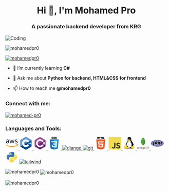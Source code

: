 <h1 align="center">Hi 👋, I'm Mohamed Pro </h1>
<h3 align="center">A passionate backend developer from KRG</h3>

<img align="center" alt="Coding" width="800" src="[[https://camo.githubusercontent.com/65aab14f7e058fa3579cf7a151d18cb6c8fe7ad2101263a17f8474361867cd9d/68747470733a2f2f7777772e6c616d626461746573742e636f6d2f7265736f75726365732f696d616765732f6e65777332342e6769662f](https://user-images.githubusercontent.com/74038190/225813708-98b745f2-7d22-48cf-9150-083f1b00d6c9.gif](https://user-images.githubusercontent.com/74038190/212751818-13da6fd2-27ca-45c4-9c64-3940ccfa6fd3.gif)">
<p align="left"> <img src="https://komarev.com/ghpvc/?username=mohamedpr0&label=Profile%20views&color=0e75b6&style=flat" alt="mohamedpr0" /> </p>

<p align="left"> <a href="https://github.com/ryo-ma/github-profile-trophy"><img src="https://github-profile-trophy.vercel.app/?username=mohamedpr0" alt="mohamedpr0" /></a> </p>
 

- 🌱 I’m currently learning **C#**

- 💬 Ask me about **Python for backend, HTML&CSS for frontend**

- 📫 How to reach me **@mohamedpr0**

<h3 align="left">Connect with me:</h3>
<p align="left">
<a href="https://linkedin.com/in/mohamed-pr0" target="blank"><img align="center" src="https://raw.githubusercontent.com/rahuldkjain/github-profile-readme-generator/master/src/images/icons/Social/linked-in-alt.svg" alt="mohamed-pr0" height="30" width="40" /></a>

</p>

<h3 align="left">Languages and Tools:</h3>
<p align="left"> <a href="https://aws.amazon.com" target="_blank" rel="noreferrer"> <img src="https://raw.githubusercontent.com/devicons/devicon/master/icons/amazonwebservices/amazonwebservices-original-wordmark.svg" alt="aws" width="40" height="40"/> </a> <a href="https://www.w3schools.com/cpp/" target="_blank" rel="noreferrer"> <img src="https://raw.githubusercontent.com/devicons/devicon/master/icons/cplusplus/cplusplus-original.svg" alt="cplusplus" width="40" height="40"/> </a> <a href="https://www.w3schools.com/cs/" target="_blank" rel="noreferrer"> <img src="https://raw.githubusercontent.com/devicons/devicon/master/icons/csharp/csharp-original.svg" alt="csharp" width="40" height="40"/> </a> <a href="https://www.w3schools.com/css/" target="_blank" rel="noreferrer"> <img src="https://raw.githubusercontent.com/devicons/devicon/master/icons/css3/css3-original-wordmark.svg" alt="css3" width="40" height="40"/> </a> <a href="https://www.djangoproject.com/" target="_blank" rel="noreferrer"> <img src="https://cdn.worldvectorlogo.com/logos/django.svg" alt="django" width="40" height="40"/> </a> <a href="https://git-scm.com/" target="_blank" rel="noreferrer"> <img src="https://www.vectorlogo.zone/logos/git-scm/git-scm-icon.svg" alt="git" width="40" height="40"/> </a> <a href="https://www.w3.org/html/" target="_blank" rel="noreferrer"> <img src="https://raw.githubusercontent.com/devicons/devicon/master/icons/html5/html5-original-wordmark.svg" alt="html5" width="40" height="40"/> </a> <a href="https://developer.mozilla.org/en-US/docs/Web/JavaScript" target="_blank" rel="noreferrer"> <img src="https://raw.githubusercontent.com/devicons/devicon/master/icons/javascript/javascript-original.svg" alt="javascript" width="40" height="40"/> </a> <a href="https://www.linux.org/" target="_blank" rel="noreferrer"> <img src="https://raw.githubusercontent.com/devicons/devicon/master/icons/linux/linux-original.svg" alt="linux" width="40" height="40"/> </a> <a href="https://www.mongodb.com/" target="_blank" rel="noreferrer"> <img src="https://raw.githubusercontent.com/devicons/devicon/master/icons/mongodb/mongodb-original-wordmark.svg" alt="mongodb" width="40" height="40"/> </a> <a href="https://www.php.net" target="_blank" rel="noreferrer"> <img src="https://raw.githubusercontent.com/devicons/devicon/master/icons/php/php-original.svg" alt="php" width="40" height="40"/> </a> <a href="https://www.python.org" target="_blank" rel="noreferrer"> <img src="https://raw.githubusercontent.com/devicons/devicon/master/icons/python/python-original.svg" alt="python" width="40" height="40"/> </a> <a href="https://tailwindcss.com/" target="_blank" rel="noreferrer"> <img src="https://www.vectorlogo.zone/logos/tailwindcss/tailwindcss-icon.svg" alt="tailwind" width="40" height="40"/> </a> </p>

<p><img align="left" src="https://github-readme-stats.vercel.app/api/top-langs?username=mohamedpr0&show_icons=true&locale=en&layout=compact" alt="mohamedpr0" /></p>

<p>&nbsp;<img align="center" src="https://github-readme-stats.vercel.app/api?username=mohamedpr0&show_icons=true&locale=en" alt="mohamedpr0" /></p>

<p><img align="center" src="https://github-readme-streak-stats.herokuapp.com/?user=mohamedpr0&" alt="mohamedpr0" /></p>

